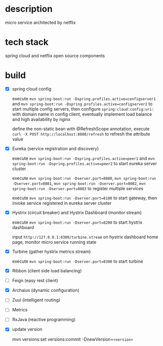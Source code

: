 description
=======
micro service architected by netflix

tech stack
=======
spring cloud and netflix open source components

build
=======
- [x] spring cloud config
	
	execute `mvn spring-boot:run -Dspring.profiles.active=configserver1` and `mvn spring-boot:run -Dspring.profiles.active=configserver2` to start multiple config servers, then configure `spring:cloud:config:uri:` with domain name in config client, eventually implement load balance and high availability by nginx
	
    define the non-static bean with @RefreshScope annotation, execute `curl -X POST http://localhost:8080/refresh` to refresh the attribute value

- [x] Eureka (service registration and discovery)

	execute `mvn spring-boot:run -Dspring.profiles.active=peer1` and `mvn spring-boot:run -Dspring.profiles.active=peer2` to start eureka server cluster
	
	execute `mvn spring-boot:run -Dserver.port=8080`, `mvn spring-boot:run -Dserver.port=8081`, `mvn spring-boot:run -Dserver.port=8082`, `mvn spring-boot:run -Dserver.port=8083` to register multiple services
	
	execute `mvn spring-boot:run -Dserver.port=8100` to start gateway, then invoke service registered in eureka server cluster

- [x] Hystrix (circuit breaker) and Hystrix Dashboard (monitor stream)

	execute `mvn spring-boot:run -Dserver.port=8200` to start hystrix dashboard
	
	input `http://127.0.0.1:8300/turbine.stream` on hystrix dashboard home page, monitor micro service running state

- [x] Turbine (gather hystrix metrics stream)

	execute `mvn spring-boot:run -Dserver.port=8300` to start turbine

- [x] Ribbon (client side load balancing)

- [ ] Feign (easy rest client)

- [x] Archaius (dynamic configuration)

- [ ] Zuul (intelligent routing)

- [ ] Metrics

- [ ] RxJava (reactive programming)

- [x] update version

    mvn versions:set versions:commit -DnewVersion=`<version>`